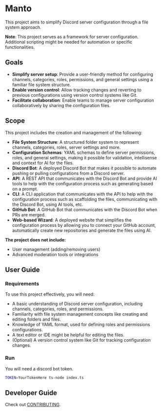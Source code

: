 # Manto

This project aims to simplify Discord server configuration through a file system approach.

**Note**: This project serves as a framework for server configuration. Additional scripting might be needed for automation or specific functionalities.

## Goals

- **Simplify server setup**: Provide a user-friendly method for configuring channels, categories, roles, permissions, and general settings using a familiar file system structure.
- **Enable version control**: Allow tracking changes and reverting to previous configurations using version control systems like Git.
- **Facilitate collaboration**: Enable teams to manage server configuration collaboratively by sharing the configuration files.

## Scope

This project includes the creation and management of the following:

* **File System Structure**: A structured folder system to represent channels, categories, roles, server settings and more.
* **Configuration Schemas**: YAML schemas to define server permissions, roles, and general settings, making it possible for validation, intellisense and context for AI for the files.
* **Discord Bot**: A deployed Discord Bot that makes it possible to automate pushing or pulling configurations from a Discord server.
* **API**: A REST API that communicates with the Discord Bot and provide AI tools to help with the configuration process such as generating based on a prompt.
* **CLI**: A CLI application that communicates with the API to help with the configuration process such as scaffolding the files, communicating with the Discord Bot, using AI tools, etc.
* **GitHub Bot**: A GitHub Bot that communicates with the Discord Bot when PRs are merged.
* **Web-based Wizard**: A deployed website that simplifies the configuration process by allowing you to connect your GitHub account, automatically create new repositories and generate the files using AI.

**The project does not include:**

* User management (adding/removing users)
* Advanced moderation tools or integrations

## User Guide

### Requirements

To use this project effectively, you will need:

- A basic understanding of Discord server configuration, including channels, categories, roles, and permissions.
- Familiarity with file system management concepts like creating and editing folders and files.
- Knowledge of YAML format, used for defining roles and permissions configurations.
- A text editor or IDE might be helpful for editing the files.
- (Optional) A version control system like Git for tracking configuration changes.

### Run

You will need a discord bot token.

```bash
TOKEN=YourTokenHere ts-node index.ts
```

## Developer Guide

Check out [CONTRIBUTING](/CONTRIBUTING.md).
